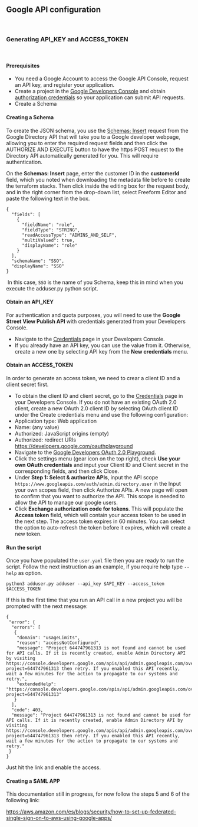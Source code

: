 ## Google API configuration
​
### Generating API_KEY and ACCESS_TOKEN
​
#### Prerequisites

- You need a Google Account to access the Google API Console, request an API key, and register your application.
- Create a project in the [Google Developers Console](https://console.developers.google.com) and obtain [authorization credentials](https://console.developers.google.com/apis/credentials) so your application can submit API requests.
- Create a Schema

#### Creating a Schema

To create the JSON schema, you use the [Schemas: Insert](https://developers.google.com/admin-sdk/directory/v1/reference/schemas/insert#try-it) request from the Google Directory API that will take you to a Google developer webpage, allowing you to enter the required request fields and then click the AUTHORIZE AND EXECUTE button to have the https POST request to the Directory API automatically generated for you. This will require authentication.

On the **Schemas: Insert** page, enter the customer ID in the **customerId** field, which you noted when downloading the metadata file before to create the terraform stacks. Then click inside the editing box for the request body, and in the right corner from the drop-down list, select Freeform Editor and paste the following text in the box.

```
{
  "fields": [
    {
      "fieldName": "role",
      "fieldType": "STRING",
      "readAccessType": "ADMINS_AND_SELF",
      "multiValued": true,
      "displayName": "role"
    }
  ],
  "schemaName": "SSO",
  "displayName": "SSO"
}
```
​
In this case, `SSO` is the name of you Schema, keep this in mind when you execute the adduser.py python script.

#### Obtain an API_KEY
For authentication and quota purposes, you will need to use the **Google Street View Publish API** with credentials generated from your Developers Console.
​
- Navigate to the [Credentials](https://console.developers.google.com/apis/credentials) page in your Developers Console.
- If you already have an API key, you can use the value from it. Otherwise, create a new one by selecting API key from the **New credentials** menu.
​

####  Obtain an ACCESS_TOKEN
In order to generate an access token, we need to crear a client ID and a client secret first.
​
- To obtain the client ID and client secret, go to the [Credentials](https://console.developers.google.com/apis/credentials) page in your Developers Console. If you do not have an existing OAuth 2.0 client, create a new OAuth 2.0 client ID by selecting OAuth client ID under the Create credentials menu and use the following configuration:
​
 - Application type:	Web application
 - Name:	(any value)
 - Authorized: JavaScript origins	(empty)
 - Authorized: redirect URIs	https://developers.google.com/oauthplayground
​
​
- Navigate to the [Google Developers OAuth 2.0 Playground](https://developers.google.com/oauthplayground/).
​
- Click the settings menu (gear icon on the top right), check **Use your own OAuth credentials** and input your Client ID and Client secret in the corresponding fields, and then click Close.
​
- Under **Step 1: Select & authorize APIs**, input the API scope `https://www.googleapis.com/auth/admin.directory.user` in the Input your own scopes field, then click Authorize APIs. A new page will open to confirm that you want to authorize the API. This scope is needed to allow the API to manage our google users.
​
- Click **Exchange authorization code for tokens**. This will populate the **Access token** field, which will contain your access token to be used in the next step. The access token expires in 60 minutes. You can select the option to auto-refresh the token before it expires, which will create a new token.

#### Run the script

Once you have populated the `user.yaml` file then you are ready to run the script. Follow the next instruction as an example, if you require help type `--help` as option.

```
python3 adduser.py adduser --api_key $API_KEY --access_token $ACCESS_TOKEN
```

If this is the first time that you run an API call in a new project you will be prompted with the next message:

```
{
 "error": {
  "errors": [
   {
    "domain": "usageLimits",
    "reason": "accessNotConfigured",
    "message": "Project 644747961313 is not found and cannot be used for API calls. If it is recently created, enable Admin Directory API by visiting https://console.developers.google.com/apis/api/admin.googleapis.com/overview?project=644747961313 then retry. If you enabled this API recently, wait a few minutes for the action to propagate to our systems and retry.",
    "extendedHelp": "https://console.developers.google.com/apis/api/admin.googleapis.com/overview?project=644747961313"
   }
  ],
  "code": 403,
  "message": "Project 644747961313 is not found and cannot be used for API calls. If it is recently created, enable Admin Directory API by visiting https://console.developers.google.com/apis/api/admin.googleapis.com/overview?project=644747961313 then retry. If you enabled this API recently, wait a few minutes for the action to propagate to our systems and retry."
 }
}
```

Just hit the link and enable the access.

#### Creating a SAML APP

This documentation still in progress, for now follow the steps 5 and 6 of the following link:

https://aws.amazon.com/es/blogs/security/how-to-set-up-federated-single-sign-on-to-aws-using-google-apps/
